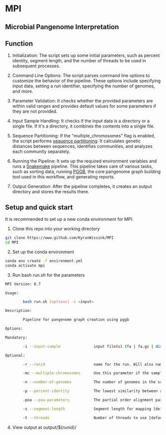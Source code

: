 # MPI
Microbial Pangenome Interpretation
---------------------------------------------------------
## Function

1) Initialization: The script sets up some initial parameters, such as percent identity, segment length, and the number of threads to be used in subsequent processes.

2) Command Line Options: The script parses command line options to customize the behavior of the pipeline. These options include specifying input data, setting a run identifier, specifying the number of genomes, and more.

3) Parameter Validation: It checks whether the provided parameters are within valid ranges and provides default values for some parameters if they are not provided.

4) Input Sample Handling: It checks if the input data is a directory or a single file. If it's a directory, it combines the contents into a single file.

5) Sequence Partitioning: If the "multiple_chromosomes" flag is enabled, the script performs [sequence partitioning](https://pggb.readthedocs.io/en/latest/rst/tutorials/sequence_partitioning.html). It calculates genetic distances between sequences, identifies communities, and analyzes each community separately.

6) Running the Pipeline: It sets up the required environment variables and runs a [Snakemake](https://snakemake.readthedocs.io/en/stable/) pipeline. This pipeline takes care of various tasks, such as sorting data, running [PGGB](https://github.com/pangenome/pggb), the core pangenome graph building tool used in this workflow, and generating reports.

7) Output Generation: After the pipeline completes, it creates an output directory and stores the results there.

## Setup and quick start

It is recommended to set up a new conda environment for MPI.

1) Clone this repo into your working directory
```bash
git clone https://www.github.com/KyranWissink/MPI 
cd MPI
```

2) Set up the conda environment
```bash
conda env create -f environment.yml
conda activate mpi
```

3) Run bash run.sh for the parameters
```bash
MPI Version: 0.7

Usage:

        bash run.sh [options] -i <input> 

Description:

        Pipeline for pangenome graph creation using pggb

Options:

Mandatory:

        -i --input-sample               input file(s) (fa | fa.gz | dir)

Optional:

        -r --runid                      name for the run. Will also name directories this.

        -mc --multiple-chromosomes      Use this parameter if the sample contains multiple chromosomes.

        -n --number-of-genomes          The number of genomes in the sample

        -p --percent-identity           The lowest similarity between all sequences in percentages

        -poa --poa-parameters           The partial order alignment parameters to use (asm5, asm10, asm20)

        -s --segment-length             Segment length for mapping [default: 10k]

        -t --threads                    Number of threads to use [default: 16]

```

4) View output at output/${runid}/

